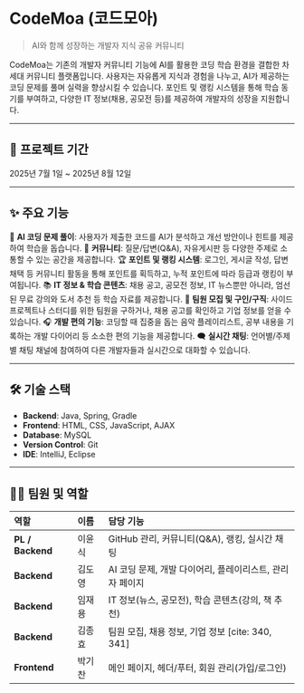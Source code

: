 # CodeMoa (코드모아)

> AI와 함께 성장하는 개발자 지식 공유 커뮤니티 

CodeMoa는 기존의 개발자 커뮤니티 기능에 AI를 활용한 코딩 학습 환경을 결합한 차세대 커뮤니티 플랫폼입니다.
사용자는 자유롭게 지식과 경험을 나누고, AI가 제공하는 코딩 문제를 풀며 실력을 향상시킬 수 있습니다.
포인트 및 랭킹 시스템을 통해 학습 동기를 부여하고, 다양한 IT 정보(채용, 공모전 등)를 제공하여 개발자의 성장을 지원합니다.

---

## 📅 프로젝트 기간

2025년 7월 1일 ~ 2025년 8월 12일

---

## ✨ 주요 기능

🤖 **AI 코딩 문제 풀이**: 사용자가 제출한 코드를 AI가 분석하고 개선 방안이나 힌트를 제공하여 학습을 돕습니다.
💬 **커뮤니티**: 질문/답변(Q&A), 자유게시판 등 다양한 주제로 소통할 수 있는 공간을 제공합니다. 
🏆 **포인트 및 랭킹 시스템**: 로그인, 게시글 작성, 답변 채택 등 커뮤니티 활동을 통해 포인트를 획득하고, 누적 포인트에 따라 등급과 랭킹이 부여됩니다.
📚 **IT 정보 & 학습 콘텐츠**: 채용 공고, 공모전 정보, IT 뉴스뿐만 아니라, 엄선된 무료 강의와 도서 추천 등 학습 자료를 제공합니다.
🤝 **팀원 모집 및 구인/구직**: 사이드 프로젝트나 스터디를 위한 팀원을 구하거나, 채용 공고를 확인하고 기업 정보를 얻을 수 있습니다.
🎧 **개발 편의 기능**: 코딩할 때 집중을 돕는 음악 플레이리스트, 공부 내용을 기록하는 개발 다이어리 등 소소한 편의 기능을 제공합니다.
🗨️ **실시간 채팅**: 언어별/주제별 채팅 채널에 참여하여 다른 개발자들과 실시간으로 대화할 수 있습니다. 

---

## 🛠️ 기술 스택

* **Backend**: Java, Spring, Gradle
* **Frontend**: HTML, CSS, JavaScript, AJAX 
* **Database**: MySQL 
* **Version Control**: Git 
* **IDE**: IntelliJ, Eclipse

---

## 👨‍💻 팀원 및 역할

| 역할 | 이름 | 담당 기능 |
| :--- | :--- | :--- |
| **PL / Backend** | 이윤식 | GitHub 관리, 커뮤니티(Q&A), 랭킹, 실시간 채팅  |
| **Backend** | 김도영 | AI 코딩 문제, 개발 다이어리, 플레이리스트, 관리자 페이지  |
| **Backend** | 임재용 | IT 정보(뉴스, 공모전), 학습 콘텐츠(강의, 책 추천)  |
| **Backend** | 김종효 | 팀원 모집, 채용 정보, 기업 정보 [cite: 340, 341] |
| **Frontend** | 박기찬 | 메인 페이지, 헤더/푸터, 회원 관리(가입/로그인)  |
